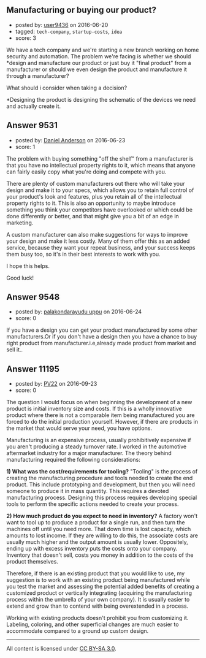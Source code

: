 ## Manufacturing or buying our product?

- posted by: [user9436](https://stackexchange.com/users/8672704/user9436) on 2016-06-20
- tagged: `tech-company`, `startup-costs`, `idea`
- score: 3

We have a tech company and we're starting a new branch working on home security and automation. The problem we're facing is whether we should *design and manufacture our product or just buy it "final product" from a manufacturer or should we even design the product and manufacture it through a manufacturer?

What should i consider when taking a decision?

*Designing the product is designing the schematic of the devices we need and actually create it.


## Answer 9531

- posted by: [Daniel Anderson](https://stackexchange.com/users/8398759/daniel-anderson) on 2016-06-23
- score: 1

The problem with buying something "off the shelf" from a manufacturer is that you have no intellectual property rights to it, which means that anyone can fairly easily copy what you're doing and compete with you.

There are plenty of custom manufacturers out there who will take your design and make it to your specs, which allows you to retain full control of your product's look and features, plus you retain all of the intellectual property rights to it.  This is also an opportunity to maybe introduce something you think your competitors have overlooked or which could be done differently or better, and that might give you a bit of an edge in marketing.

A custom manufacturer can also make suggestions for ways to improve your design and make it less costly.  Many of them offer this as an added service, because they want your repeat business, and your success keeps them busy too, so it's in their best interests to work with you.

I hope this helps.

Good luck!


## Answer 9548

- posted by: [palakondarayudu uppu](https://stackexchange.com/users/8680124/palakondarayudu-uppu) on 2016-06-24
- score: 0

If you have a design you can get your product manufactured by some other manufacturers.Or if you don't have a design then you have a chance to buy right product from manufacturer.i.e,already made product from market and sell it..


## Answer 11195

- posted by: [PV22](https://stackexchange.com/users/8264469/pv22) on 2016-09-23
- score: 0

The question I would focus on when beginning the development of a new product is initial inventory size and costs. If this is a wholly innovative product where there is not a comparable item being manufactured you are forced to do the initial production yourself. However, if there are products in the market that would serve your need, you have options.

Manufacturing is an expensive process, usually prohibitively expensive if you aren't producing a steady turnover rate. I worked in the automotive aftermarket industry for a major manufacturer. The theory behind manufacturing required the following considerations:

**1) What was the cost/requirements for tooling?** "Tooling" is the process of creating the manufacturing procedure and tools needed to create the end product. This include prototyping and development, but then you will need someone to produce it in mass quantity. This requires a devoted manufacturing process. Designing this process requires developing special tools to perform the specific actions needed to create your process.

**2) How much product do you expect to need in inventory?** A factory won't want to tool up to produce a product for a single run, and then turn the machines off until you need more. That down time is lost capacity, which amounts to lost income. If they are willing to do this, the associate costs are usually much higher and the output amount is usually lower. Oppositely, ending up with excess inventory puts the costs onto your company. Inventory that doesn't sell, costs you money in addition to the costs of the product themselves.

Therefore, if there is an existing product that you would like to use, my suggestion is to work with an existing product being manufactured while you test the market and assessing the potential added benefits of creating a customized product or vertically integrating (acquiring the manufacturing process within the umbrella of your own company). It is usually easier to extend and grow than to contend with being overextended in a process.

Working with existing products doesn't prohibit you from customizing it. Labeling, coloring, and other superficial changes are much easier to accommodate compared to a ground up custom design.



---

All content is licensed under [CC BY-SA 3.0](https://creativecommons.org/licenses/by-sa/3.0/).
